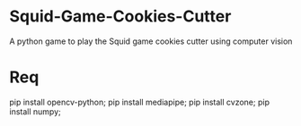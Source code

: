 # Squid-Game-Cookies-Cutter
A python game to play the Squid game cookies cutter using computer vision

# Req

pip install opencv-python;
pip install mediapipe;
pip install cvzone;
pip install numpy;
